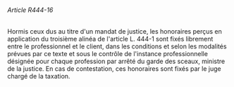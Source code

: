 ###### Article R444-16

Hormis ceux dus au titre d'un mandat de justice, les honoraires perçus en application du troisième alinéa de l'article L. 444-1 sont fixés librement entre le professionnel et le client, dans les conditions et selon les modalités prévues par ce texte et sous le contrôle de l'instance professionnelle désignée pour chaque profession par arrêté du garde des sceaux, ministre de la justice. En cas de contestation, ces honoraires sont fixés par le juge chargé de la taxation.

